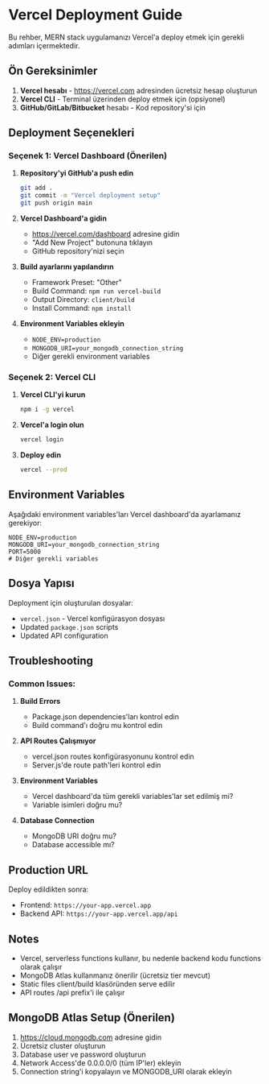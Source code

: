 # Vercel Deployment Guide

Bu rehber, MERN stack uygulamanızı Vercel'a deploy etmek için gerekli adımları içermektedir.

## Ön Gereksinimler

1. **Vercel hesabı** - https://vercel.com adresinden ücretsiz hesap oluşturun
2. **Vercel CLI** - Terminal üzerinden deploy etmek için (opsiyonel)
3. **GitHub/GitLab/Bitbucket** hesabı - Kod repository'si için

## Deployment Seçenekleri

### Seçenek 1: Vercel Dashboard (Önerilen)

1. **Repository'yi GitHub'a push edin**
   ```bash
   git add .
   git commit -m "Vercel deployment setup"
   git push origin main
   ```

2. **Vercel Dashboard'a gidin**
   - https://vercel.com/dashboard adresine gidin
   - "Add New Project" butonuna tıklayın
   - GitHub repository'nizi seçin

3. **Build ayarlarını yapılandırın**
   - Framework Preset: "Other"
   - Build Command: `npm run vercel-build`
   - Output Directory: `client/build`
   - Install Command: `npm install`

4. **Environment Variables ekleyin**
   - `NODE_ENV=production`
   - `MONGODB_URI=your_mongodb_connection_string`
   - Diğer gerekli environment variables

### Seçenek 2: Vercel CLI

1. **Vercel CLI'yi kurun**
   ```bash
   npm i -g vercel
   ```

2. **Vercel'a login olun**
   ```bash
   vercel login
   ```

3. **Deploy edin**
   ```bash
   vercel --prod
   ```

## Environment Variables

Aşağıdaki environment variables'ları Vercel dashboard'da ayarlamanız gerekiyor:

```env
NODE_ENV=production
MONGODB_URI=your_mongodb_connection_string
PORT=5000
# Diğer gerekli variables
```

## Dosya Yapısı

Deployment için oluşturulan dosyalar:

- `vercel.json` - Vercel konfigürasyon dosyası
- Updated `package.json` scripts
- Updated API configuration

## Troubleshooting

### Common Issues:

1. **Build Errors**
   - Package.json dependencies'ları kontrol edin
   - Build command'ı doğru mu kontrol edin

2. **API Routes Çalışmıyor**
   - vercel.json routes konfigürasyonunu kontrol edin
   - Server.js'de route path'leri kontrol edin

3. **Environment Variables**
   - Vercel dashboard'da tüm gerekli variables'lar set edilmiş mi?
   - Variable isimleri doğru mu?

4. **Database Connection**
   - MongoDB URI doğru mu?
   - Database accessible mı?

## Production URL

Deploy edildikten sonra:
- Frontend: `https://your-app.vercel.app`
- Backend API: `https://your-app.vercel.app/api`

## Notes

- Vercel, serverless functions kullanır, bu nedenle backend kodu functions olarak çalışır
- MongoDB Atlas kullanmanız önerilir (ücretsiz tier mevcut)
- Static files client/build klasöründen serve edilir
- API routes /api prefix'i ile çalışır

## MongoDB Atlas Setup (Önerilen)

1. https://cloud.mongodb.com adresine gidin
2. Ücretsiz cluster oluşturun
3. Database user ve password oluşturun
4. Network Access'de 0.0.0.0/0 (tüm IP'ler) ekleyin
5. Connection string'i kopyalayın ve MONGODB_URI olarak ekleyin
